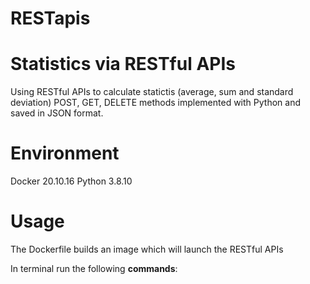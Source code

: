 # RESTapis

Statistics via RESTful APIs
===========================
Using RESTful APIs to calculate statictis (average, sum and standard deviation)
POST, GET, DELETE methods implemented with Python and saved in JSON format.



Environment
===========
Docker 20.10.16
Python 3.8.10


Usage
=====
The Dockerfile builds an image which will launch the RESTful APIs 

In terminal run the following **commands**:


